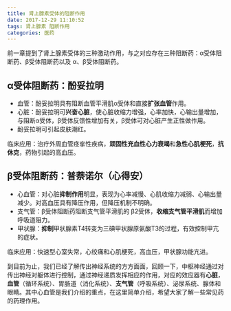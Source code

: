 ```yaml
---
title: 肾上腺素受体的阻断作用
date: 2017-12-29 11:10:52
tags: 肾上腺素 阻断作用
categories: 医药
---
```

前一章提到了肾上腺素受体的三种激动作用，与之对应存在三种阻断药：α受体阻断药、β受体阻断药以及 α、β受体阻断药。

## α受体阻断药：酚妥拉明

* 血管：酚妥拉明具有阻断血管平滑肌α受体和直接**扩张血管**作用。
* 心脏：酚妥拉明可**兴奋心脏**，使心脏收缩力增强，心率加快，心输出量增加，与阻断α受体，β受体反馈性增加有关，β受体可对心脏产生正性做作用。
* 酚妥拉明可引起皮肤潮红。

临床应用：治疗外周血管痉挛性疾病，**顽固性充血性心力衰竭**和**急性心肌梗死**，**抗休克**，药物引起的高血压。

## β受体阻断药：普萘诺尔（心得安）

* 心血管：对心脏**抑制作用**明显，表现为心率减慢、心肌收缩力减弱、心输出量减少。对高血压具有降压作用，但降压机制不明确。
* 支气管：β受体阻断药阻断支气管平滑肌的 β2受体，**收缩支气管平滑肌**而增加呼吸道阻力。
* 甲状腺：**抑制**甲状腺素T4转变为三碘甲状腺原氨酸T3的过程，有效控制甲亢的症状。

临床应用：快速型心室失常，心绞痛和心肌梗死，高血压，甲状腺功能亢进。

到目前为止，我们已经了解传出神经系统的方方面面，回顾一下，中枢神经通过对传出神经对躯体进行控制，通过神经递质发挥相应的作用，对应的效应器有**心脏**，**血管**（循环系统）、胃肠道（消化系统）、**支气管**（呼吸系统）、泌尿系统、腺体和眼睛。其中心血管是我们介绍的重点，在这里简单介绍，希望大家了解一些常见药的药理作用。